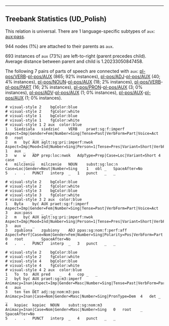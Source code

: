 

--------------------------------------------------------------------------------

## Treebank Statistics (UD_Polish)

This relation is universal.
There are 1 language-specific subtypes of `aux`: [aux:pass]().

944 nodes (1%) are attached to their parents as `aux`.

693 instances of `aux` (73%) are left-to-right (parent precedes child).
Average distance between parent and child is 1.20233050847458.

The following 7 pairs of parts of speech are connected with `aux`: [pl-pos/VERB]()-[pl-pos/AUX]() (865; 92% instances), [pl-pos/ADJ]()-[pl-pos/AUX]() (40; 4% instances), [pl-pos/NOUN]()-[pl-pos/AUX]() (18; 2% instances), [pl-pos/VERB]()-[pl-pos/PART]() (16; 2% instances), [pl-pos/PRON]()-[pl-pos/AUX]() (3; 0% instances), [pl-pos/ADV]()-[pl-pos/AUX]() (1; 0% instances), [pl-pos/AUX]()-[pl-pos/AUX]() (1; 0% instances).


~~~ conllu
# visual-style 2	bgColor:blue
# visual-style 2	fgColor:white
# visual-style 1	bgColor:blue
# visual-style 1	fgColor:white
# visual-style 1 2 aux	color:blue
1	Siedziała	siedzieć	VERB	praet:sg:f:imperf	Aspect=Imp|Gender=Fem|Number=Sing|Tense=Past|VerbForm=Part|Voice=Act	0	root	_	_
2	m	być	AUX	aglt:sg:pri:imperf:nwok	Aspect=Imp|Mood=Ind|Number=Sing|Person=1|Tense=Pres|Variant=Short|VerbForm=Fin	1	aux	_	_
3	w	w	ADP	prep:loc:nwok	AdpType=Prep|Case=Loc|Variant=Short	4	case	_	_
4	milczeniu	milczenie	NOUN	subst:sg:loc:n	Case=Loc|Gender=Neut|Number=Sing	1	obl	_	SpaceAfter=No
5	.	.	PUNCT	interp	_	1	punct	_	_

~~~


~~~ conllu
# visual-style 2	bgColor:blue
# visual-style 2	fgColor:white
# visual-style 3	bgColor:blue
# visual-style 3	fgColor:white
# visual-style 3 2 aux	color:blue
1	Była	być	AUX	praet:sg:f:imperf	Aspect=Imp|Gender=Fem|Number=Sing|Tense=Past|VerbForm=Part|Voice=Act	3	aux:pass	_	_
2	m	być	AUX	aglt:sg:pri:imperf:nwok	Aspect=Imp|Mood=Ind|Number=Sing|Person=1|Tense=Pres|Variant=Short|VerbForm=Fin	3	aux	_	_
3	zgubiona	zgubiony	ADJ	ppas:sg:nom:f:perf:aff	Aspect=Perf|Case=Nom|Gender=Fem|Number=Sing|Polarity=Pos|VerbForm=Part|Voice=Pass	0	root	_	SpaceAfter=No
4	.	.	PUNCT	interp	_	3	punct	_	_

~~~


~~~ conllu
# visual-style 2	bgColor:blue
# visual-style 2	fgColor:white
# visual-style 4	bgColor:blue
# visual-style 4	fgColor:white
# visual-style 4 2 aux	color:blue
1	To	to	AUX	pred	_	4	cop	_	_
2	był	być	AUX	praet:sg:m3:imperf	Animacy=Inan|Aspect=Imp|Gender=Masc|Number=Sing|Tense=Past|VerbForm=Part|Voice=Act	4	aux	_	_
3	ten	ten	DET	adj:sg:nom:m3:pos	Animacy=Inan|Case=Nom|Gender=Masc|Number=Sing|PronType=Dem	4	det	_	_
4	kopiec	kopiec	NOUN	subst:sg:nom:m3	Animacy=Inan|Case=Nom|Gender=Masc|Number=Sing	0	root	_	SpaceAfter=No
5	.	.	PUNCT	interp	_	4	punct	_	_

~~~


